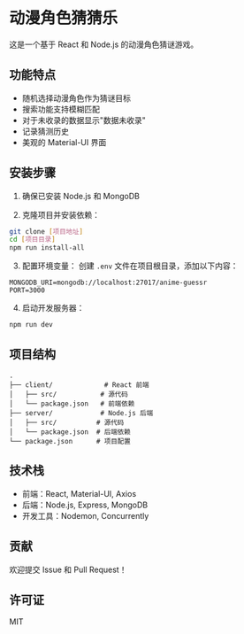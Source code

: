 # 动漫角色猜猜乐

这是一个基于 React 和 Node.js 的动漫角色猜谜游戏。

## 功能特点

- 随机选择动漫角色作为猜谜目标
- 搜索功能支持模糊匹配
- 对于未收录的数据显示"数据未收录"
- 记录猜测历史
- 美观的 Material-UI 界面

## 安装步骤

1. 确保已安装 Node.js 和 MongoDB

2. 克隆项目并安装依赖：
```bash
git clone [项目地址]
cd [项目目录]
npm run install-all
```

3. 配置环境变量：
创建 `.env` 文件在项目根目录，添加以下内容：
```
MONGODB_URI=mongodb://localhost:27017/anime-guessr
PORT=3000
```

4. 启动开发服务器：
```bash
npm run dev
```

## 项目结构

```
.
├── client/             # React 前端
│   ├── src/           # 源代码
│   └── package.json   # 前端依赖
├── server/            # Node.js 后端
│   ├── src/          # 源代码
│   └── package.json  # 后端依赖
└── package.json      # 项目配置
```

## 技术栈

- 前端：React, Material-UI, Axios
- 后端：Node.js, Express, MongoDB
- 开发工具：Nodemon, Concurrently

## 贡献

欢迎提交 Issue 和 Pull Request！

## 许可证

MIT 
